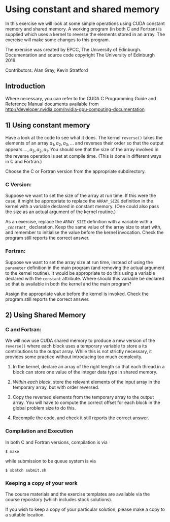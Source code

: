 
# Using constant and shared memory

In this exercise we will look at some simple operations using CUDA constant
memory and shared memory. A working program (in both C and Fortran) is
supplied which uses a kernel to reverse the elements stored in an array.
The exercise will make some changes to this program.

The exercise was created by EPCC, The University of Edinburgh. Documentation
and source code copyright The University of Edinburgh 2019.

Contributors: Alan Gray, Kevin Stratford


## Introduction

Where necessary, you can refer to the CUDA C Programming Guide and
Reference Manual documents available from
http://developer.nvidia.com/nvidia-gpu-computing-documentation
 


## 1) Using constant memory

Have a look at the code to see what it does. The kernel <code>reverse()</code>
takes the elements of an array $a_1, a_2, a_3, \ldots$ and reverses their
order so that the output appears $\ldots, a_3, a_2, a_1$. You should see
that the size of the array involved in the reverse operation is set at
compile time. (This is done in different ways in C and Fortran.)

Choose the C or Fortran version from the appropriate subdirectory.


### C Version:

Suppose we want to set the size of the array at run time. If this were the
case, it might be appropriate to replace the <code>ARRAY_SIZE</code>
definition in the kernel with a variable declared in constant memory.
(One could also pass the size as an actual argument of the kernel routine.)

As an exercise, replace the <code>ARRAY_SIZE</code> definition with a
variable with a <code> \__constant__</code> declaration. Keep the same
value of the array size to start with, and remember to initialise the
value before the kernel invocation. Check the program still reports
the correct answer.


### Fortran:

Suppose we want to set the array size at run time, instead of using the
<code>parameter</code> definition in the main program (and removing the
actual argument to the kernel routine). It would be appropriate to do
this using a variable declared with the <code>constant</code> attribute.
Where should this variable be declared so that is available in both the
kernel and the main program?

Assign the appropriate value before the kernel is invoked. Check the
program still reports the correct answer.


## 2) Using Shared Memory

### C and Fortran:

We will now use CUDA shared memory to produce a new version of the
<code>reverse()</code> where each block uses a temporary variable to store
a its contributions to the output array. While this is not strictly
necessary, it provides some practice without introducing too much complexity.

1) In the kernel, declare an array of the right length so that each thread in
   a block can store one value of the integer data type in shared memory.

2) _Within each block_, store the relevant elements of the input array in
   the temporary array, but with order reversed.

3) Copy the reversed elements from the temporary array to the output array.
   You will have to compute the correct offset for each block in the global
   problem size to do this.

4) Recompile the code, and check it still reports the correct answer.


### Compilation and Execution

In both C and Fortran versions, compilation is via

```shell
$ make
```

while submission to be queue system is via
```shell
$ sbatch submit.sh
```


### Keeping a copy of your work

The course materials and the exercise templates are available via the course
repoistory (which includes stock solutions).

If you wish to keep a copy of your particular solution, please
make a copy to a suitable location.

